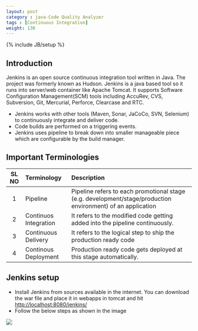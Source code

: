 ```yaml
---
layout: post
category : java-Code Quality Analyzer
tags : [Continuous Integration]
weight: 130
---
```

{% include JB/setup %}

## Introduction

Jenkins is an open source continuous integration tool written in Java. The project was formerly known as Hudson. Jenkins is a java based tool so it runs into server/web container like Apache Tomcat. It supports Software Configuration Management(SCM) tools including AccuRev, CVS, Subversion, Git, Mercurial, Perforce, Clearcase and RTC.  


* Jenkins works with other tools (Maven, Sonar, JaCoCo, SVN, Selenium) to continuously integrate and deliver code.
* Code builds are performed on a triggering events.
* Jenkins uses pipeline to break down into smaller manageable piece which are configurable by the build manager.


## Important Terminologies

SL NO | Terminology | Description
:---:|:---|:---
1 | Pipeline | Pipeline refers to each promotional stage (e.g. development/stage/production environment) of an application
2 | Continuos Integration | It refers to the modified code getting added into the pipeline continuously.
3 | Continuous Delivery | It refers to the logical step to ship the production ready code
4 | Continous Deployment | Production ready code gets deployed at this stage automatically.


## Jenkins setup


* Install Jenkins from sources available in the internet. You can download the war file and place it in webapps in tomcat and hit [http://localhost:8080/jenkins/](http://localhost:8080/jenkins/)
* Follow the below steps as shown in the image
<img src="https://cloud.githubusercontent.com/assets/11231867/14704213/381e7b5e-07d1-11e6-82d9-61332b26efc8.png"/>
